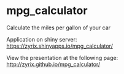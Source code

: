 # mpg_calculator
Calculate the miles per gallon of your car

Application on shiny server:  
https://zyrix.shinyapps.io/mpg_calculator/

View the presentation at the following page:  
http://zyrix.github.io/mpg_calculator/